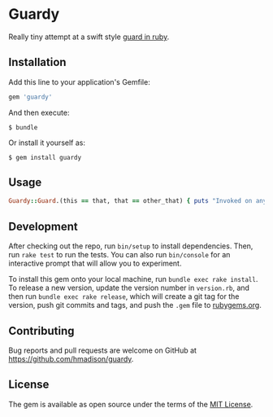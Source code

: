 # Guardy

Really tiny attempt at a swift style [guard in ruby](https://twitter.com/cmar/status/779302017374138368).

## Installation

Add this line to your application's Gemfile:

```ruby
gem 'guardy'
```

And then execute:

    $ bundle

Or install it yourself as:

    $ gem install guardy

## Usage

```ruby
Guardy::Guard.(this == that, that == other_that) { puts "Invoked on any failure" }
```

## Development

After checking out the repo, run `bin/setup` to install dependencies. Then, run `rake test` to run the tests. You can also run `bin/console` for an interactive prompt that will allow you to experiment.

To install this gem onto your local machine, run `bundle exec rake install`. To release a new version, update the version number in `version.rb`, and then run `bundle exec rake release`, which will create a git tag for the version, push git commits and tags, and push the `.gem` file to [rubygems.org](https://rubygems.org).

## Contributing

Bug reports and pull requests are welcome on GitHub at https://github.com/hmadison/guardy.

## License

The gem is available as open source under the terms of the [MIT License](http://opensource.org/licenses/MIT).

